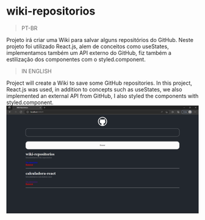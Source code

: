 # wiki-repositorios
 > PT-BR

 Projeto irá criar uma Wiki para salvar alguns repositórios do GitHub. Neste projeto foi utilizado React.js, alem de conceitos como useStates, implementamos também um API externo do GitHub, fiz também a estilização dos componentes com o styled.component.

> IN ENGLISH

Project will create a Wiki to save some GitHub repositories. In this project, React.js was used, in addition to concepts such as useStates, we also implemented an external API from GitHub, I also styled the components with styled.component. 
 <img src="./wiki/src/assets/projeto.png">